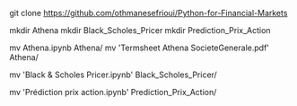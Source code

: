 git clone https://github.com/othmanesefrioui/Python-for-Financial-Markets


mkdir Athena
mkdir Black_Scholes_Pricer
mkdir Prediction_Prix_Action

mv Athena.ipynb Athena/
mv 'Termsheet Athena SocieteGenerale.pdf' Athena/

mv 'Black & Scholes Pricer.ipynb' Black_Scholes_Pricer/

mv 'Prédiction prix action.ipynb' Prediction_Prix_Action/
